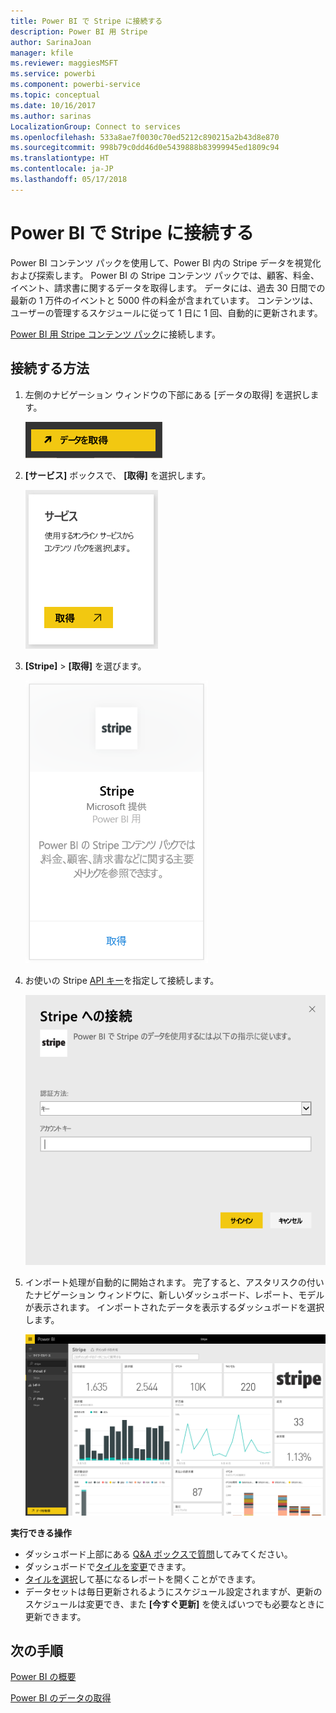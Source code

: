 ```yaml
---
title: Power BI で Stripe に接続する
description: Power BI 用 Stripe
author: SarinaJoan
manager: kfile
ms.reviewer: maggiesMSFT
ms.service: powerbi
ms.component: powerbi-service
ms.topic: conceptual
ms.date: 10/16/2017
ms.author: sarinas
LocalizationGroup: Connect to services
ms.openlocfilehash: 533a8ae7f0030c70ed5212c890215a2b43d8e870
ms.sourcegitcommit: 998b79c0dd46d0e5439888b83999945ed1809c94
ms.translationtype: HT
ms.contentlocale: ja-JP
ms.lasthandoff: 05/17/2018
---
```

# <a name="connect-to-stripe-with-power-bi"></a>Power BI で Stripe に接続する
Power BI コンテンツ パックを使用して、Power BI 内の Stripe データを視覚化および探索します。 Power BI の Stripe コンテンツ パックでは、顧客、料金、イベント、請求書に関するデータを取得します。 データには、過去 30 日間での最新の 1 万件のイベントと 5000 件の料金が含まれています。 コンテンツは、ユーザーの管理するスケジュールに従って 1 日に 1 回、自動的に更新されます。 

[Power BI 用 Stripe コンテンツ パック](https://app.powerbi.com/getdata/services/stripe)に接続します。

## <a name="how-to-connect"></a>接続する方法
1. 左側のナビゲーション ウィンドウの下部にある [データの取得] を選択します。  
   
    ![](media/service-connect-to-stripe/getdata.png)
2. **[サービス]** ボックスで、 **[取得]** を選択します。  
   
    ![](media/service-connect-to-stripe/services.png)  
3. **[Stripe]** &gt; **[取得]** を選びます。  
   
    ![](media/service-connect-to-stripe/stripe.png)  
4. お使いの Stripe [API キー](https://dashboard.stripe.com/account/apikeys)を指定して接続します。  
   
    ![](media/service-connect-to-stripe/creds.png)
5. インポート処理が自動的に開始されます。 完了すると、アスタリスクの付いたナビゲーション ウィンドウに、新しいダッシュボード、レポート、モデルが表示されます。 インポートされたデータを表示するダッシュボードを選択します。
   
    ![](media/service-connect-to-stripe/dashboard.png)

**実行できる操作**

* ダッシュボード上部にある [Q&A ボックスで質問](power-bi-q-and-a.md)してみてください。
* ダッシュボードで[タイルを変更](service-dashboard-edit-tile.md)できます。
* [タイルを選択](service-dashboard-tiles.md)して基になるレポートを開くことができます。
* データセットは毎日更新されるようにスケジュール設定されますが、更新のスケジュールは変更でき、また **[今すぐ更新]** を使えばいつでも必要なときに更新できます。

## <a name="next-steps"></a>次の手順
[Power BI の概要](service-get-started.md)

[Power BI のデータの取得](service-get-data.md)

